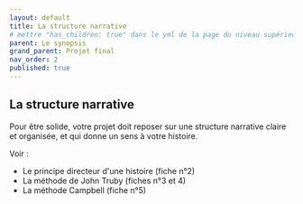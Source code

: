 ```yaml
---
layout: default
title: La structure narrative
# mettre "has_children: true" dans le yml de la page du niveau supérieur
parent: Le synopsis
grand_parent: Projet final
nav_order: 2
published: true
---
```

## La structure narrative

Pour être solide, votre projet doit reposer sur une structure narrative claire et organisée, et qui donne un sens à votre histoire. 

Voir :
- Le principe directeur d'une histoire (fiche n°2)
- La méthode de John Truby (fiches n°3 et 4)
- La méthode Campbell (fiche n°5)